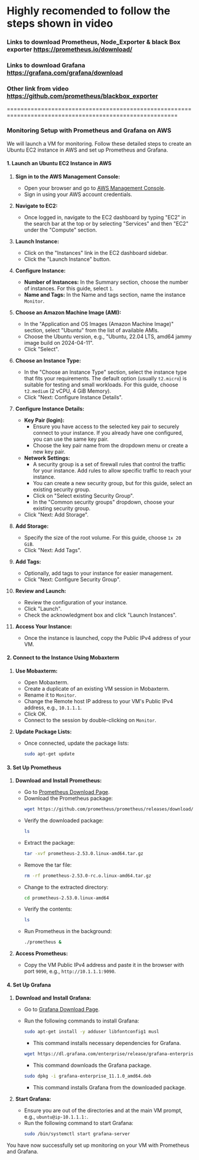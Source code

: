# Highly recomended to follow the steps shown in video

### Links to download Prometheus, Node_Exporter & black Box exporter https://prometheus.io/download/
### Links to download Grafana https://grafana.com/grafana/download
### Other link from video https://github.com/prometheus/blackbox_exporter

========================================================================================================

### Monitoring Setup with Prometheus and Grafana on AWS

We will launch a VM for monitoring. Follow these detailed steps to create an Ubuntu EC2 instance in AWS and set up Prometheus and Grafana.

#### 1. Launch an Ubuntu EC2 Instance in AWS

1. **Sign in to the AWS Management Console:**
   - Open your browser and go to [AWS Management Console](https://aws.amazon.com/console/).
   - Sign in using your AWS account credentials.

2. **Navigate to EC2:**
   - Once logged in, navigate to the EC2 dashboard by typing "EC2" in the search bar at the top or by selecting "Services" and then "EC2" under the "Compute" section.

3. **Launch Instance:**
   - Click on the "Instances" link in the EC2 dashboard sidebar.
   - Click the "Launch Instance" button.

4. **Configure Instance:**
   - **Number of Instances:** In the Summary section, choose the number of instances. For this guide, select `1`.
   - **Name and Tags:** In the Name and tags section, name the instance `Monitor`.

5. **Choose an Amazon Machine Image (AMI):**
   - In the "Application and OS Images (Amazon Machine Image)" section, select "Ubuntu" from the list of available AMIs.
   - Choose the Ubuntu version, e.g., "Ubuntu, 22.04 LTS, amd64 jammy image build on 2024-04-11".
   - Click "Select".

6. **Choose an Instance Type:**
   - In the "Choose an Instance Type" section, select the instance type that fits your requirements. The default option (usually `t2.micro`) is suitable for testing and small workloads. For this guide, choose `t2.medium` (2 vCPU, 4 GiB Memory).
   - Click "Next: Configure Instance Details".

7. **Configure Instance Details:**
   - **Key Pair (login):**
     - Ensure you have access to the selected key pair to securely connect to your instance. If you already have one configured, you can use the same key pair.
     - Choose the key pair name from the dropdown menu or create a new key pair.
   - **Network Settings:**
     - A security group is a set of firewall rules that control the traffic for your instance. Add rules to allow specific traffic to reach your instance.
     - You can create a new security group, but for this guide, select an existing security group.
     - Click on "Select existing Security Group".
     - In the "Common security groups" dropdown, choose your existing security group.
   - Click "Next: Add Storage".

8. **Add Storage:**
   - Specify the size of the root volume. For this guide, choose `1x 20 GiB`.
   - Click "Next: Add Tags".

9. **Add Tags:**
   - Optionally, add tags to your instance for easier management.
   - Click "Next: Configure Security Group".

10. **Review and Launch:**
    - Review the configuration of your instance.
    - Click "Launch".
    - Check the acknowledgment box and click "Launch Instances".

11. **Access Your Instance:**
    - Once the instance is launched, copy the Public IPv4 address of your VM.

#### 2. Connect to the Instance Using Mobaxterm

1. **Use Mobaxterm:**
   - Open Mobaxterm.
   - Create a duplicate of an existing VM session in Mobaxterm.
   - Rename it to `Monitor`.
   - Change the Remote host IP address to your VM's Public IPv4 address, e.g., `10.1.1.1`.
   - Click OK.
   - Connect to the session by double-clicking on `Monitor`.

2. **Update Package Lists:**
   - Once connected, update the package lists:
     ```bash
     sudo apt-get update
     ```

#### 3. Set Up Prometheus

1. **Download and Install Prometheus:**
   - Go to [Prometheus Download Page](https://prometheus.io/download/).
   - Download the Prometheus package:
     ```bash
     wget https://github.com/prometheus/prometheus/releases/download/v2.53.0/prometheus-2.53.0.linux-amd64.tar.gz
     ```
   - Verify the downloaded package:
     ```bash
     ls
     ```
   - Extract the package:
     ```bash
     tar -xvf prometheus-2.53.0.linux-amd64.tar.gz
     ```
   - Remove the tar file:
     ```bash
     rm -rf prometheus-2.53.0-rc.o.linux-amd64.tar.gz
     ```
   - Change to the extracted directory:
     ```bash
     cd prometheus-2.53.0.linux-amd64
     ```
   - Verify the contents:
     ```bash
     ls
     ```
   - Run Prometheus in the background:
     ```bash
     ./prometheus &
     ```

2. **Access Prometheus:**
   - Copy the VM Public IPv4 address and paste it in the browser with port `9090`, e.g., `http://10.1.1.1:9090`.

#### 4. Set Up Grafana

1. **Download and Install Grafana:**
   - Go to [Grafana Download Page](https://grafana.com/grafana/download).
   - Run the following commands to install Grafana:
     ```bash
     sudo apt-get install -y adduser libfontconfig1 musl
     ```
     - This command installs necessary dependencies for Grafana.

     ```bash
     wget https://dl.grafana.com/enterprise/release/grafana-enterprise_11.1.0_amd64.deb
     ```
     - This command downloads the Grafana package.

     ```bash
     sudo dpkg -i grafana-enterprise_11.1.0_amd64.deb
     ```
     - This command installs Grafana from the downloaded package.

2. **Start Grafana:**
   - Ensure you are out of the directories and at the main VM prompt, e.g., `ubuntu@ip-10.1.1.1:`.
   - Run the following command to start Grafana:
     ```bash
     sudo /bin/systemctl start grafana-server
     ```

You have now successfully set up monitoring on your VM with Prometheus and Grafana.
